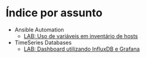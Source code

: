 # Índice por assunto

- Ansible Automation
    - [LAB: Uso de variáveis em inventário de hosts](https://github.com/olomor/doclib/blob/main/ansible/lab.uso-de-variaveis-no-inventario.md)
- TimeSeries Databases
    - [LAB: Dashboard utilizando InfluxDB e Grafana](https://github.com/olomor/doclib/blob/main/timeseries/lab.timeseries-dashboard-influxdb-grafana.md)
